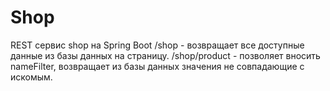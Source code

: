 # Shop
REST сервис shop на Spring Boot
/shop - возвращает все доступные данные из базы данных на страницу.
/shop/product - позволяет вносить nameFilter, возвращает из базы данных значения не совпадающие с искомым.
